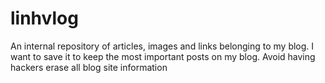 # linhvlog
An internal repository of articles, images and links belonging to my blog. I want to save it to keep the most important posts on my blog. Avoid having hackers erase all blog site information
